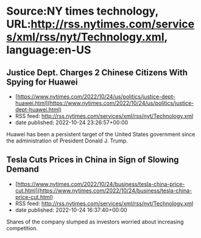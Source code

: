 # Source:NY times technology, URL:http://rss.nytimes.com/services/xml/rss/nyt/Technology.xml, language:en-US

## Justice Dept. Charges 2 Chinese Citizens With Spying for Huawei
 - [https://www.nytimes.com/2022/10/24/us/politics/justice-dept-huawei.html](https://www.nytimes.com/2022/10/24/us/politics/justice-dept-huawei.html)
 - RSS feed: http://rss.nytimes.com/services/xml/rss/nyt/Technology.xml
 - date published: 2022-10-24 23:26:57+00:00

Huawei has been a persistent target of the United States government since the administration of President Donald J. Trump.

## Tesla Cuts Prices in China in Sign of Slowing Demand
 - [https://www.nytimes.com/2022/10/24/business/tesla-china-price-cut.html](https://www.nytimes.com/2022/10/24/business/tesla-china-price-cut.html)
 - RSS feed: http://rss.nytimes.com/services/xml/rss/nyt/Technology.xml
 - date published: 2022-10-24 16:37:40+00:00

Shares of the company slumped as investors worried about increasing competition.

